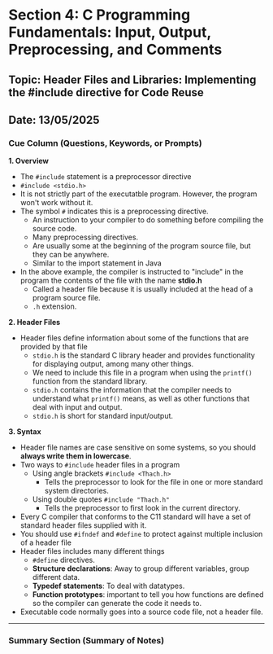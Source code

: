 # Section 4: C Programming Fundamentals: Input, Output, Preprocessing, and Comments

## Topic: Header Files and Libraries: Implementing the #include directive for Code Reuse
## Date: 13/05/2025

### Cue Column (Questions, Keywords, or Prompts)

**1. Overview**
- The ```#include``` statement is a preprocessor directive
- ```#include <stdio.h>```
- It is not strictly part of the executatble program. However, the program won't work without it.
- The symbol ```#``` indicates this is a preprocessing directive.
    - An instruction to your compiler to do something before compiling the source code.
    - Many preprocessing directives.
    - Are usually some at the beginning of the program source file, but they can be anywhere.
    - Similar to the import statement in Java
- In the above example, the compiler is instructed to "include" in the program the contents of the file with the name **stdio.h**
    - Called a header file because it is usually included at the head of a program source file.
    - ```.h``` extension.

**2. Header Files**
- Header files define information about some of the functions that are provided by that file
    - ```stdio.h``` is the standard C library header and provides functionality for displaying output, among many other things.
    - We need to include this file in a program when using the ```printf()``` function from the standard library.
    - ```stdio.h``` contains the information that the compiler needs to understand what ```printf()``` means, as well as other functions that deal with input and output.
    - ```stdio.h``` is short for standard input/output.

**3. Syntax**
- Header file names are case sensitive on some systems, so you should **always write them in lowercase**.
- Two ways to ```#include``` header files in a program
    - Using angle brackets ```#include <Thach.h>```
        - Tells the preprocessor to look for the file in one or more standard system directories.
    - Using double quotes ```#include "Thach.h"```
        - Tells the preprocessor to first look in the current directory.
- Every C compiler that conforms to the C11 standard will have a set of standard header files supplied with it.
- You should use ```#ifndef``` and ```#define``` to protect against multiple inclusion of a header file
- Header files includes many different things
    - ```#define``` directives.
    - **Structure declarations**: Away to group different variables, group different data.
    - **Typedef statements**: To deal with datatypes.
    - **Function prototypes**: important to tell you how functions are defined so the compiler can generate the code it needs to.
- Executable code normally goes into a source code file, not a header file.

---

### Summary Section (Summary of Notes)

